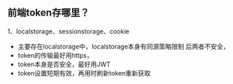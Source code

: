 ## 前端token存哪里？
1、localstorage、sessionstorage、cookie
- 主要存在localstorage中，localstorage本身有同源策略限制
后两者不安全，
- token的传输最好用https，
- token本身是否安全，最好用JWT
- token设置短期有效，再用时刷新token重新获取
